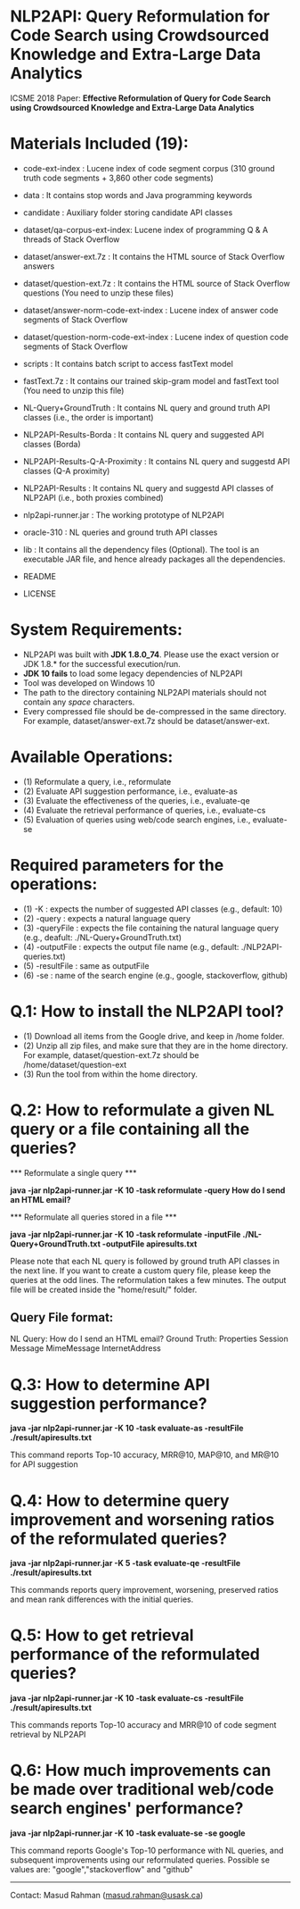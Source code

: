 # NLP2API: Query Reformulation for Code Search using Crowdsourced Knowledge and Extra-Large Data Analytics

ICSME 2018 Paper: **Effective Reformulation of Query for Code Search using  Crowdsourced Knowledge and Extra-Large Data Analytics**

Materials Included (19):
========================

- code-ext-index : Lucene index of code segment corpus (310 ground truth code segments + 3,860 other code segments)
- data : It contains stop words and Java programming keywords
- candidate : Auxiliary folder storing candidate API classes 

- dataset/qa-corpus-ext-index: Lucene index of programming Q & A threads of Stack Overflow
- dataset/answer-ext.7z : It contains the HTML source of Stack Overflow answers
- dataset/question-ext.7z : It contains the HTML source of Stack Overflow questions
 (You need to unzip these files)
- dataset/answer-norm-code-ext-index : Lucene index of answer code segments of Stack Overflow
- dataset/question-norm-code-ext-index : Lucene index of question code segments of Stack Overflow

- scripts : It contains batch script to access fastText model
- fastText.7z : It contains our trained skip-gram model and fastText tool
  (You need to unzip this file)
  
- NL-Query+GroundTruth : It contains NL query and ground truth API classes (i.e., the order is important)
- NLP2API-Results-Borda :  It contains NL query and suggested API classes (Borda)
- NLP2API-Results-Q-A-Proximity :  It contains NL query and suggestd API classes (Q-A proximity)
- NLP2API-Results : It contains NL query and suggestd API classes of NLP2API (i.e., both proxies combined)
- nlp2api-runner.jar : The working prototype of NLP2API
- oracle-310 : NL queries and ground truth API classes

- lib : It contains all the dependency files (Optional). The tool is an executable JAR file, and hence already packages all the dependencies.

- README
- LICENSE

System Requirements:
=====================
- NLP2API was built with **JDK 1.8.0_74**. Please use the exact version or JDK 1.8.* for the successful execution/run.
- **JDK 10 fails** to load some legacy dependencies of NLP2API
- Tool was developed on Windows 10
- The path to the directory containing NLP2API materials should not contain any *space* characters.
- Every compressed file should be de-compressed in the same directory. For example, dataset/answer-ext.7z should be dataset/answer-ext.


Available Operations:
=====================
- (1) Reformulate a query, i.e., reformulate
- (2) Evaluate API suggestion performance, i.e., evaluate-as 
- (3) Evaluate the effectiveness of the queries, i.e., evaluate-qe
- (4) Evaluate the retrieval performance of queries, i.e., evaluate-cs
- (5) Evaluation of queries using web/code search engines, i.e., evaluate-se


Required parameters for the operations:
======================================
- (1) -K : expects the number of suggested API classes (e.g., default: 10)
- (2) -query : expects a natural language query
- (3) -queryFile : expects the file containing the natural language query (e.g., deafult: ./NL-Query+GroundTruth.txt)
- (4) -outputFile : expects the output file name (e.g., default: ./NLP2API-queries.txt)
- (5) -resultFile : same as outputFile
- (6) -se : name of the search engine (e.g., google, stackoverflow, github)


Q.1: How to install the NLP2API tool?
======================================
- (1) Download all items from the Google drive, and keep in /home folder.
- (2) Unzip all zip files, and make sure that they are in the home directory. For example, dataset/question-ext.7z should be /home/dataset/question-ext
- (3) Run the tool from within the home directory.


Q.2: How to reformulate a given NL query or a file containing all the queries?
==================================================
*** Reformulate a single query ***

**java -jar nlp2api-runner.jar -K 10 -task reformulate -query How do I send an HTML email?**

*** Reformulate all queries stored in a file ***

**java -jar nlp2api-runner.jar -K 10 -task reformulate -inputFile ./NL-Query+GroundTruth.txt -outputFile apiresults.txt**

Please note that each NL query is followed by ground truth API classes in the next line. 
If you want to create a custom query file, please keep the queries at the odd lines. 
The reformulation takes a few minutes.
The output file will be created inside the "home/result/" folder.

Query File format:
--------------------------
NL Query: How do I send an HTML email?
Ground Truth: Properties Session Message MimeMessage InternetAddress


Q.3: How to determine API suggestion performance?
=================================================================================

**java -jar nlp2api-runner.jar -K 10 -task evaluate-as -resultFile ./result/apiresults.txt**

This command reports Top-10 accuracy, MRR@10, MAP@10, and MR@10 for API suggestion

Q.4: How to determine query improvement and worsening ratios of the reformulated queries?
=================================================================================

**java -jar nlp2api-runner.jar -K 5 -task evaluate-qe -resultFile ./result/apiresults.txt**

This commands reports query improvement, worsening, preserved ratios and mean rank differences with the initial queries.


Q.5: How to get retrieval performance of the reformulated queries?
=================================================

**java -jar nlp2api-runner.jar -K 10 -task evaluate-cs -resultFile ./result/apiresults.txt**

This commands reports Top-10 accuracy and MRR@10 of code segment retrieval by NLP2API

Q.6: How much improvements can be made over traditional web/code search engines' performance?
=============================================================================================

**java -jar nlp2api-runner.jar -K 10 -task evaluate-se -se google**

This command reports Google's Top-10 performance with NL queries, and subsequent improvements using our reformulated queries.
Possible se values are: "google","stackoverflow" and "github"



-----------------------------------------------------------------------------------------------------------
Contact: Masud Rahman (masud.rahman@usask.ca)



























